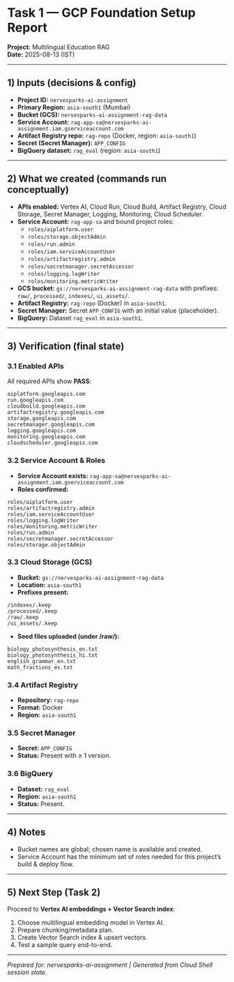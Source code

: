 # Task 1 — GCP Foundation Setup Report
**Project:** Multilingual Education RAG  
**Date:** 2025-08-13 (IST)

---

## 1) Inputs (decisions & config)
- **Project ID:** `nervesparks-ai-assignment`
- **Primary Region:** `asia-south1` (Mumbai)
- **Bucket (GCS):** `nervesparks-ai-assignment-rag-data`
- **Service Account:** `rag-app-sa@nervesparks-ai-assignment.iam.gserviceaccount.com`
- **Artifact Registry repo:** `rag-repo` (Docker, region: `asia-south1`)
- **Secret (Secret Manager):** `APP_CONFIG`
- **BigQuery dataset:** `rag_eval` (region: `asia-south1`)

---

## 2) What we created (commands run conceptually)
- **APIs enabled:** Vertex AI, Cloud Run, Cloud Build, Artifact Registry, Cloud Storage, Secret Manager, Logging, Monitoring, Cloud Scheduler.
- **Service Account:** `rag-app-sa` and bound project roles:
  - `roles/aiplatform.user`
  - `roles/storage.objectAdmin`
  - `roles/run.admin`
  - `roles/iam.serviceAccountUser`
  - `roles/artifactregistry.admin`
  - `roles/secretmanager.secretAccessor`
  - `roles/logging.logWriter`
  - `roles/monitoring.metricWriter`
- **GCS bucket:** `gs://nervesparks-ai-assignment-rag-data` with prefixes: `raw/`, `processed/`, `indexes/`, `ui_assets/`.
- **Artifact Registry:** `rag-repo` (Docker) in `asia-south1`.
- **Secret Manager:** Secret `APP_CONFIG` with an initial value (placeholder).
- **BigQuery:** Dataset `rag_eval` in `asia-south1`.

---

## 3) Verification (final state)
### 3.1 Enabled APIs
All required APIs show **PASS**:
```
aiplatform.googleapis.com
run.googleapis.com
cloudbuild.googleapis.com
artifactregistry.googleapis.com
storage.googleapis.com
secretmanager.googleapis.com
logging.googleapis.com
monitoring.googleapis.com
cloudscheduler.googleapis.com
```

### 3.2 Service Account & Roles
- **Service Account exists:** `rag-app-sa@nervesparks-ai-assignment.iam.gserviceaccount.com`
- **Roles confirmed:**
```
roles/aiplatform.user
roles/artifactregistry.admin
roles/iam.serviceAccountUser
roles/logging.logWriter
roles/monitoring.metricWriter
roles/run.admin
roles/secretmanager.secretAccessor
roles/storage.objectAdmin
```

### 3.3 Cloud Storage (GCS)
- **Bucket:** `gs://nervesparks-ai-assignment-rag-data`
- **Location:** `asia-south1`
- **Prefixes present:**
```
/indexes/.keep
/processed/.keep
/raw/.keep
/ui_assets/.keep
```
- **Seed files uploaded (under /raw/):**
```
biology_photosynthesis_en.txt
biology_photosynthesis_hi.txt
english_grammar_en.txt
math_fractions_es.txt
```

### 3.4 Artifact Registry
- **Repository:** `rag-repo`
- **Format:** Docker
- **Region:** `asia-south1`

### 3.5 Secret Manager
- **Secret:** `APP_CONFIG`
- **Status:** Present with ≥ 1 version.

### 3.6 BigQuery
- **Dataset:** `rag_eval`
- **Region:** `asia-south1`
- **Status:** Present.

---

## 4) Notes
- Bucket names are global; chosen name is available and created.
- Service Account has the minimum set of roles needed for this project’s build & deploy flow.

---

## 5) Next Step (Task 2)
Proceed to **Vertex AI embeddings + Vector Search index**:
1. Choose multilingual embedding model in Vertex AI.
2. Prepare chunking/metadata plan.
3. Create Vector Search index & upsert vectors.
4. Test a sample query end-to-end.

---

*Prepared for: nervesparks-ai-assignment | Generated from Cloud Shell session state.*
